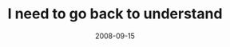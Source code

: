 ---
layout: base.njk
title : 'I need to go back to understand' 
view_title : 'I need to go back to understand' 
year : '2008' 
date : '2008-09-15' 
img_file : '/drawing/ineedtogobacktounderstand.jpg' 
html_file : 'ineedtogobacktounderstand' 
next_html : 'thatisdefinitelynotnormal.html' 
year_order : '412' 
permalink : "title/{{html_file}}.html"
---